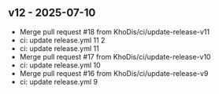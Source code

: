 ## v12 - 2025-07-10

- Merge pull request #18 from KhoDis/ci/update-release-v11
- ci: update release.yml 11 2
- ci: update release.yml 11
- Merge pull request #17 from KhoDis/ci/update-release-v10
- ci: update release.yml 10
- Merge pull request #16 from KhoDis/ci/update-release-v9
- ci: update release.yml 9


